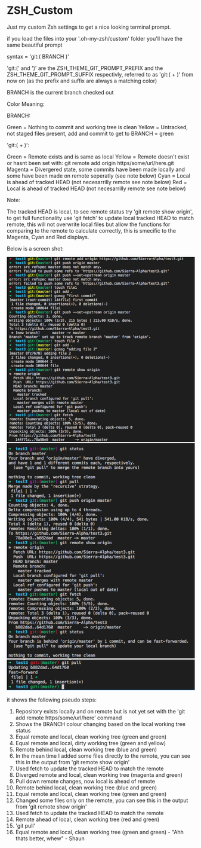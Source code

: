 # ZSH_Custom

Just my custom Zsh settings to get a nice looking terminal prompt.

if you load the files into your '.oh-my-zsh/custom' folder you'll have the same beautiful prompt

syntax = 'git:( BRANCH )'

'git:(' and ')' are the ZSH_THEME_GIT_PROMPT_PREFIX and the ZSH_THEME_GIT_PROMPT_SUFFIX respectivly, referred to as 'git:( + )' from now on (as the prefix and suffix are always a matching color)

BRANCH is the current branch checked out

Color Meaning:

BRANCH:

  Green   = Nothing to commit and working tree is clean
  Yellow  = Untracked, not staged files present, add and commit to get to BRANCH = green

'git:( + )':

  Green   = Remote exists and is same as local
  Yellow  = Remote doesn't exist or hasnt been set with: git remote add origin https/some/url/here.git
  Magenta = Divergered state, some commits have been made locally and some have been made on remote seperatly (see note below)
  Cyan    = Local is ahead of tracked HEAD (not necesarrilly remote see note below)
  Red     = Local is ahead of tracked HEAD (not necesarrilly remote see note below)
  
Note:

  The tracked HEAD is local, to see remote status try 'git remote show origin', to get full functionality use 'git fetch' to    update local tracked HEAD to match remote, this will not overwrite local files but allow the functions for comparing to the remote to calculate correctly, this is smecific to the Magenta, Cyan and Red displays.
  
Below is a screen shot:

![](documentation/gitPromptScreenshot1.png)
![](documentation/gitPromptScreenshot2.png)
![](documentation/gitPromptScreenshot3.png)

it shows the following pseudo steps:
  1.  Repository exists locally and on remote but is not yet set with the 'git add remote https/some/url/here' command
  2.  Shows the BRANCH colour changing based on the local working tree status
  3.  Equal remote and local,      clean working tree    (green and green)
  4.  Equal remote and local,      dirty working tree    (green and yellow)
  5.  Remote behind local,         clean working tree    (blue and green)
  6.  In the mean time I added some files directly to the remote, you can see this in the output from 'git remote show origin'
  7.  Used fetch to update the tracked HEAD to match the remote
  8.  Diverged remote and local,   clean working tree    (magenta and green)
  9.  Pull down remote changes, now local is ahead of remote
  10. Remote behind local,         clean working tree    (blue and green)
  11. Equal remote and local,      clean working tree    (green and green)
  12. Changed some files only on the remote,  you can see this in the output from 'git remote show origin'
  13. Used fetch to update the tracked HEAD to match the remote
  14. Remote ahead of local,       clean working tree    (red and green)
  15. 'git pull'
  16. Equal remote and local,      clean working tree    (green and green) - "Ahh thats better, whew" - Shaun

